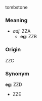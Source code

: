 tombstone
### Meaning
+ _adj_: ZZA
    + __eg__: ZZB

### Origin

ZZC

### Synonym

__eg__: ZZD

+ ZZE


